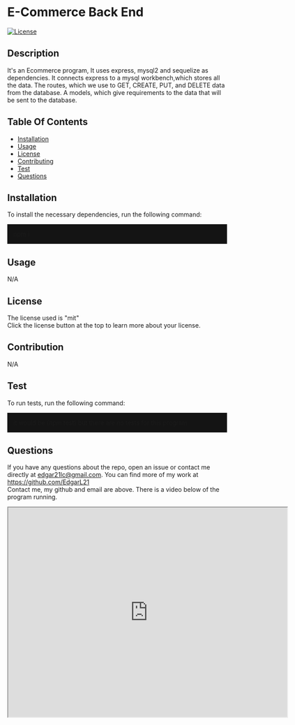 <h1>E-Commerce Back End</h1>

[![License](https://img.shields.io/badge/License-MIT-yellow.svg)](https://opensource.org/licenses/mit)

## Description

It's an Ecommerce program, It uses express, mysql2 and sequelize as dependencies. It connects express to a mysql workbench,which stores all the data. The routes, which we use to GET, CREATE, PUT, and DELETE data from the database. A models, which give requirements to the data that will be sent to the database.

## Table Of Contents

- [Installation](#installation)
- [Usage](#usage)
- [License](#license)
- [Contributing](#contribution)
- [Test](#test)
- [Questions](#questions)

## Installation

To install the necessary dependencies, run the following command:

  <p style="background-color:rgb(20, 20, 20); padding:1em">
  npm i
  </p>

## Usage

N/A

## License

The license used is "mit"<br>
Click the license button at the top to learn more about your license.
<br>

## Contribution

N/A

## Test

To run tests, run the following command:

  <p style="background-color:rgb(20, 20, 20); padding:1em">
  it would be (npm test) but there are no tests for this program
  </p>

## Questions

If you have any questions about the repo, open an issue or contact me directly at edgar21lc@gmail.com. You can find more of my work at https://github.com/EdgarL21
<br>
Contact me, my github and email are above. There is a video below of the program running.

<iframe src="https://drive.google.com/file/d/1gUnx-g61oz7J_P-X-jtQMNoUYiYaGl-W/preview" width="640" height="480"></iframe>
